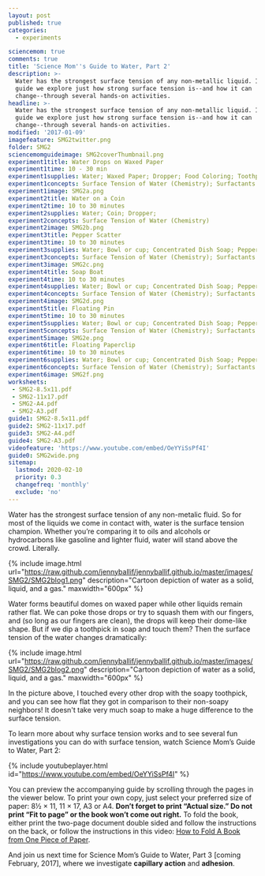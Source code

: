 ```yaml
---
layout: post
published: true
categories:
  - experiments

sciencemom: true
comments: true
title: 'Science Mom''s Guide to Water, Part 2'
description: >-
  Water has the strongest surface tension of any non-metallic liquid. In this
  guide we explore just how strong surface tension is--and how it can
  change--through several hands-on activities.
headline: >-
  Water has the strongest surface tension of any non-metallic liquid. In this
  guide we explore just how strong surface tension is--and how it can
  change--through several hands-on activities.
modified: '2017-01-09'
imagefeature: SMG2twitter.png
folder: SMG2
sciencemomguideimage: SMG2coverThumbnail.png
experiment1title: Water Drops on Waxed Paper
experiment1time: 10 - 30 min
experiment1supplies: Water; Waxed Paper; Dropper; Food Coloring; Toothpick; Soap;
experiment1concepts: Surface Tension of Water (Chemistry); Surfactants (Chemistry)
experiment1image: SMG2a.png
experiment2title: Water on a Coin
experiment2time: 10 to 30 minutes
experiment2supplies: Water; Coin; Dropper;
experiment2concepts: Surface Tension of Water (Chemistry)
experiment2image: SMG2b.png
experiment3title: Pepper Scatter
experiment3time: 10 to 30 minutes
experiment3supplies: Water; Bowl or cup; Concentrated Dish Soap; Pepper
experiment3concepts: Surface Tension of Water (Chemistry); Surfactants (Chemistry)
experiment3image: SMG2c.png
experiment4title: Soap Boat
experiment4time: 10 to 30 minutes
experiment4supplies: Water; Bowl or cup; Concentrated Dish Soap; Pepper
experiment4concepts: Surface Tension of Water (Chemistry); Surfactants (Chemistry)
experiment4image: SMG2d.png
experiment5title: Floating Pin
experiment5time: 10 to 30 minutes
experiment5supplies: Water; Bowl or cup; Concentrated Dish Soap; Pepper
experiment5concepts: Surface Tension of Water (Chemistry); Surfactants (Chemistry)
experiment5image: SMG2e.png
experiment6title: Floating Paperclip
experiment6time: 10 to 30 minutes
experiment6supplies: Water; Bowl or cup; Concentrated Dish Soap; Pepper
experiment6concepts: Surface Tension of Water (Chemistry); Surfactants (Chemistry)
experiment6image: SMG2f.png
worksheets:
 - SMG2-8.5x11.pdf
 - SMG2-11x17.pdf
 - SMG2-A4.pdf
 - SMG2-A3.pdf
guide1: SMG2-8.5x11.pdf
guide2: SMG2-11x17.pdf
guide3: SMG2-A4.pdf
guide4: SMG2-A3.pdf
videofeature: 'https://www.youtube.com/embed/OeYYiSsPf4I'
guide0: SMG2wide.png
sitemap:
  lastmod: 2020-02-10
  priority: 0.3
  changefreq: 'monthly'
  exclude: 'no'
---
```


Water has the strongest surface tension of any non-metalic fluid. So for most of the liquids we come in contact with, water is the surface tension champion. Whether you’re comparing it to oils and alcohols or hydrocarbons like gasoline and lighter fluid, water will stand above the crowd. Literally.

{% include image.html url="https://raw.github.com/jennyballif/jennyballif.github.io/master/images/SMG2/SMG2blog1.png" description="Cartoon depiction of water as a solid, liquid, and a gas." maxwidth="600px" %}

Water forms beautiful domes on waxed paper while other liquids remain rather flat. We can poke those drops or try to squash them with our fingers, and (so long as our fingers are clean), the drops will keep their dome-like shape. But if we dip a toothpick in soap and touch them? Then the surface tension of the water changes dramatically:

{% include image.html url="https://raw.github.com/jennyballif/jennyballif.github.io/master/images/SMG2/SMG2blog2.png" description="Cartoon depiction of water as a solid, liquid, and a gas." maxwidth="600px" %}

In the picture above, I touched every other drop with the soapy toothpick, and you can see how flat they got in comparison to their non-soapy neighbors! It doesn't take very much soap to make a huge difference to the surface tension.

To learn more about why surface tension works and to see several fun investigations you can do with surface tension, watch Science Mom’s Guide to Water, Part 2:


{% include youtubeplayer.html id="https://www.youtube.com/embed/OeYYiSsPf4I" %}

You can preview the accompanying guide by scrolling through the pages in the viewer below. To print your own copy, just select your preferred size of paper: 8½ &times; 11, 11 &times; 17, A3 or A4. __Don’t forget to print “Actual size.” Do not print “Fit to page” or the book won’t come out right.__ To fold the book, either print the two-page document double sided and follow the instructions on the back, or follow the instructions in this video: [How to Fold A Book from One Piece of Paper](https://www.youtube.com/watch?v=E0sS59oMBe0&t=3s).

And join us next time for Science Mom’s Guide to Water, Part 3 [coming February, 2017], where we investigate **capillary action** and **adhesion**.
